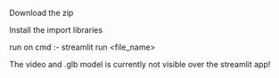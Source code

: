Download the zip 

Install the import libraries

run on cmd :- streamlit run <file_name>

The video and .glb model is currently not visible over the streamlit app!
